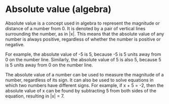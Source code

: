 # Absolute value (algebra)

Absolute value is a concept used in algebra to represent the magnitude or distance of a number from 0. It is denoted by a pair of vertical lines surrounding the number, as in |x|. This means that the absolute value of any number is always positive, regardless of whether the number is positive or negative. 

For example, the absolute value of -5 is 5, because -5 is 5 units away from 0 on the number line. Similarly, the absolute value of 5 is also 5, because 5 is 5 units away from 0 on the number line. 

The absolute value of a number can be used to measure the magnitude of a number, regardless of its sign. It can also be used to solve equations in which two numbers have different signs. For example, if x + 5 = -2, then the absolute value of x can be found by subtracting 5 from both sides of the equation, resulting in |x| = 7.
